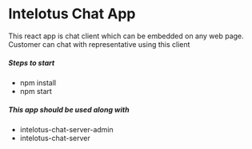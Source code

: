 # Intelotus Chat App

This react app is chat client which can be embedded on any web page. Customer can chat with representative using this client

##### Steps to start
* npm install
* npm start


##### This app should be used along with 
* intelotus-chat-server-admin 
* intelotus-chat-server 



